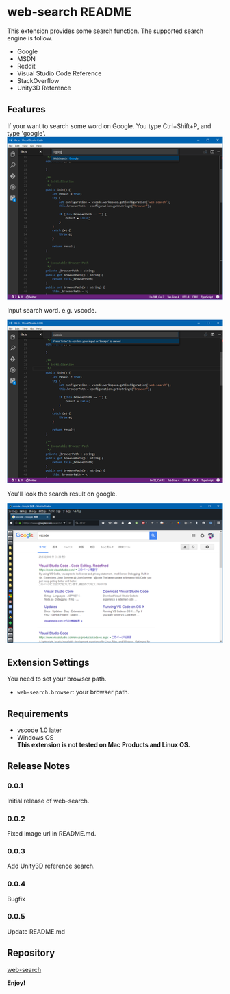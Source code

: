 # web-search README
This extension provides some search function.
The supported search engine is follow.
 - Google
 - MSDN
 - Reddit
 - Visual Studio Code Reference
 - StackOverflow
 - Unity3D Reference

## Features
If your want to search some word on Google.
You type Ctrl+Shift+P, and type 'google'.
![](https://raw.githubusercontent.com/thayamizu/web-search/master/img/image1.png)

Input search word. e.g. vscode.

![](https://raw.githubusercontent.com/thayamizu/web-search/master/img/image2.png)

You'll look the search result on google.

![](https://raw.githubusercontent.com/thayamizu/web-search/master/img/image3.png)

## Extension Settings
You need to set your browser path.

* `web-search.browser`: your browser path.

## Requirements
- vscode 1.0 later
- Windows OS   
  **This extension is not tested on Mac Products and Linux OS.** 

## Release Notes

### 0.0.1

Initial release of web-search.

### 0.0.2

Fixed image url in README.md.

### 0.0.3

Add Unity3D reference search.

### 0.0.4

Bugfix

### 0.0.5

Update README.md


## Repository
[web-search](https://github.com/thayamizu/web-search.git)

**Enjoy!**